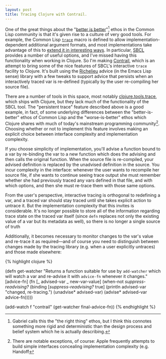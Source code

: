 ```yaml
---
layout: post
title: Tracing Clojure with Contrail.
---
```


One of the great things about the "[better is better](http://www.jwz.org/doc/worse-is-better.html)"[^1] ethos in the Common Lisp community is that it's given rise to a culture of very good tools. For example, the Common Lisp [`trace`](http://www.ai.mit.edu/projects/iiip/doc/CommonLISP/HyperSpec/Body/mac_tracecm_untrace.html) macro is defined to allow implementation-dependent additional argument formats, and most implementations take advantage of this to [extend it in interesting ways](http://netzhansa.blogspot.com/2012/02/traces-of-awesomeness.html). In particular, [SBCL](http://www.sbcl.org/manual/#Function-Tracing) provides a number of useful options, and I've missed having this functionality when working in Clojure. So I'm making [Contrail](http://github.com/enaeher/contrail), which is an attempt to bring some of the nice features of SBCL's interactive `trace` facility to Clojure. It's built using the [Richelieu](https://github.com/thunknyc/richelieu) advice (in the Emacs Lisp sense) library with a few tweaks to support advice that persists when an interactively traced var is re-defined (typically by the user re-compiling her source file).

There are a number of tools in this space, most notably [clojure.tools.trace](https://github.com/clojure/tools.trace), which ships with Clojure, but they lack much of the functionality of the SBCL tool. The "persistent trace" feature described above is a good example, in fact, of some underlying differences between the "better-is-better" ethos of Common Lisp and the "worse-is-better" ethos which Clojure shares with much of today's mainstream programming community[^2]. Choosing whether or not to implement this feature involves making an explicit choice between interface complexity and implementation complexity.

If you choose simplicity of implementation, you'll advise a function bound to a var by re-binding the var to a new function which does the advising and then calls the original function. When the source file is re-compiled, your advised definition is replaced by the unadvised definition in the source. You incur complexity in the interface: whenever the user wants to recompile her source file, if she wants to continue seeing trace output she must remember whether she had previously traced any vars defined in that file, and with which options, and then she must re-trace them with those same options.

From the user's perspective, interactive tracing is orthogonal to redefining a var, and a traced var should stay traced until she takes explicit action to untrace it. But the implementation complexity that this invites is considerable. It's no longer possible to store all of the information regarding trace state on the traced var itself (since `defn` replaces not only the existing value of a var but its metadata as well), so there is no longer a single source of truth

Additionally, it becomes necessary to monitor changes to the var's value and re-trace it as required&mdash;and of course you need to distinguish between changes made by the tracing library (e.g. when a user explicitly untraces) and those made elsewhere:

{% highlight clojure %}

(defn get-watcher
  "Returns a function suitable for use by `add-watcher` which will
  watch a var and re-advise it with `advice-fn` whenever it changes."
  [advice-fn]
  (fn [_ advised-var _ new-var-value]
    (when-not *suppress-readvising?*
      (binding [*suppress-readvising?* true]
        (println advised-var "changed, re-tracing.")
        (unadvise* advised-var)
        (advise* advised-var advice-fn)))))

(add-watch f "contrail" (get-watcher final-advice-fn))
{% endhighlight %}

[^1]: Gabriel calls this the "the right thing" ethos, but I think this connotes something more rigid and deterministic than the design process and belief system which he is actually describing.

[^2]: There are notable exceptions, of course: Apple frequently attempts to build simple interfaces concealing implementation complexity (e.g. Handoff 